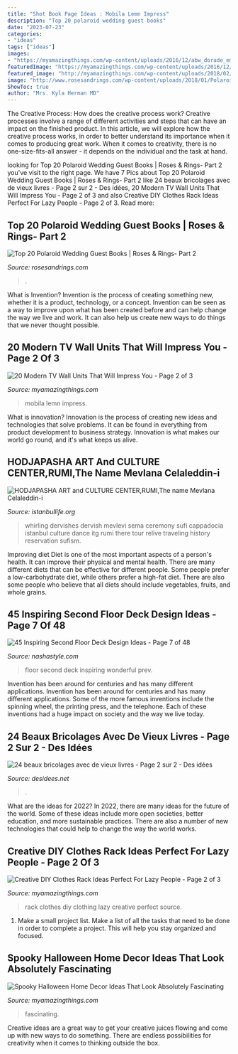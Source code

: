 ```yaml
---
title: "Shot Book Page Ideas : Mobila Lemn Impress"
description: "Top 20 polaroid wedding guest books"
date: "2023-07-23"
categories:
- "ideas"
tags: ["ideas"]
images:
- "https://myamazingthings.com/wp-content/uploads/2016/12/abw_dorade_eml.jpg"
featuredImage: "https://myamazingthings.com/wp-content/uploads/2016/12/abw_dorade_eml.jpg"
featured_image: "http://myamazingthings.com/wp-content/uploads/2018/02/clothes-display-9-.jpg"
image: "http://www.rosesandrings.com/wp-content/uploads/2018/01/Polaroid-guest-book-idea.jpg"
ShowToc: true
author: "Mrs. Kyla Herman MD"
---
```



The Creative Process: How does the creative process work?
Creative processes involve a range of different activities and steps that can have an impact on the finished product. In this article, we will explore how the creative process works, in order to better understand its importance when it comes to producing great work.
When it comes to creativity, there is no one-size-fits-all answer - it depends on the individual and the task at hand.

	

		
looking for Top 20 Polaroid Wedding Guest Books | Roses &amp; Rings- Part 2 you've visit to the right page. We have 7 Pics about Top 20 Polaroid Wedding Guest Books | Roses &amp; Rings- Part 2 like 24 beaux bricolages avec de vieux livres - Page 2 sur 2 - Des idées, 20 Modern TV Wall Units That Will Impress You - Page 2 of 3 and also Creative DIY Clothes Rack Ideas Perfect For Lazy People - Page 2 of 3. Read more:
		
    
## Top 20 Polaroid Wedding Guest Books | Roses &amp; Rings- Part 2

<img loading=lazy src="http://www.rosesandrings.com/wp-content/uploads/2018/01/Polaroid-guest-book-idea.jpg" onerror="this.onerror=null;this.src='https://tse4.mm.bing.net/th?id=OIP.V5SXbBuTLU1LJ4FStd7KAAHaLI&amp;pid=15.1';" alt="Top 20 Polaroid Wedding Guest Books | Roses &amp; Rings- Part 2">

_Source: rosesandrings.com_

>. 

	

What is Invention?
Invention is the process of creating something new, whether it is a product, technology, or a concept. Invention can be seen as a way to improve upon what has been created before and can help change the way we live and work. It can also help us create new ways to do things that we never thought possible.

    
## 20 Modern TV Wall Units That Will Impress You - Page 2 Of 3

<img loading=lazy src="https://myamazingthings.com/wp-content/uploads/2016/12/abw_dorade_eml.jpg" onerror="this.onerror=null;this.src='https://tse3.mm.bing.net/th?id=OIP.odeN7IFLdFx9DZu1oPjGxQHaGY&amp;pid=15.1';" alt="20 Modern TV Wall Units That Will Impress You - Page 2 of 3">

_Source: myamazingthings.com_

>mobila lemn impress. 

	

What is innovation?
Innovation is the process of creating new ideas and technologies that solve problems. It can be found in everything from product development to business strategy. Innovation is what makes our world go round, and it's what keeps us alive.

    
## HODJAPASHA ART And CULTURE CENTER,RUMI,The Name Mevlana Celaleddin-i

<img loading=lazy src="http://www.istanbullife.org/hodjapasha-culture-center/hodjapasha-dervish-show4-small.jpg" onerror="this.onerror=null;this.src='https://tse4.mm.bing.net/th?id=OIP.rKBOiF7-j_L8PATMJQvbBgAAAA&amp;pid=15.1';" alt="HODJAPASHA ART and CULTURE CENTER,RUMI,The name Mevlana Celaleddin-i">

_Source: istanbullife.org_

>whirling dervishes dervish mevlevi sema ceremony sufi cappadocia istanbul culture dance itg rumi there tour relive traveling history reservation sufism. 

	

Improving diet
Diet is one of the most important aspects of a person's health. It can improve their physical and mental health. There are many different diets that can be effective for different people. Some people prefer a low-carbohydrate diet, while others prefer a high-fat diet. There are also some people who believe that all diets should include vegetables, fruits, and whole grains.

    
## 45 Inspiring Second Floor Deck Design Ideas - Page 7 Of 48

<img loading=lazy src="https://nashastyle.com/wp-content/uploads/2018/10/45-Inspiring-Second-Floor-Deck-Design-Ideas-7.jpg" onerror="this.onerror=null;this.src='https://tse3.mm.bing.net/th?id=OIP.a_3KXafNTvcwOGMnpO0iTAHaK0&amp;pid=15.1';" alt="45 Inspiring Second Floor Deck Design Ideas - Page 7 of 48">

_Source: nashastyle.com_

>floor second deck inspiring wonderful prev. 

	

Invention has been around for centuries and has many different applications.
Invention has been around for centuries and has many different applications. Some of the more famous inventions include the spinning wheel, the printing press, and the telephone. Each of these inventions had a huge impact on society and the way we live today.

    
## 24 Beaux Bricolages Avec De Vieux Livres - Page 2 Sur 2 - Des Idées

<img loading=lazy src="http://desidees.net/wp-content/uploads/2016/08/finecraftguild.jpg" onerror="this.onerror=null;this.src='https://tse4.mm.bing.net/th?id=OIP.Ryhn6KWFgA2Hm_oktkgbdAHaK1&amp;pid=15.1';" alt="24 beaux bricolages avec de vieux livres - Page 2 sur 2 - Des idées">

_Source: desidees.net_

>. 

	

What are the ideas for 2022?
In 2022, there are many ideas for the future of the world. Some of these ideas include more open societies, better education, and more sustainable practices. There are also a number of new technologies that could help to change the way the world works.

    
## Creative DIY Clothes Rack Ideas Perfect For Lazy People - Page 2 Of 3

<img loading=lazy src="http://myamazingthings.com/wp-content/uploads/2018/02/clothes-display-9-.jpg" onerror="this.onerror=null;this.src='https://tse1.mm.bing.net/th?id=OIP.wWloRwqpVc6XjLAKDY5FAAHaJQ&amp;pid=15.1';" alt="Creative DIY Clothes Rack Ideas Perfect For Lazy People - Page 2 of 3">

_Source: myamazingthings.com_

>rack clothes diy clothing lazy creative perfect source. 

	

1. Make a small project list. Make a list of all the tasks that need to be done in order to complete a project. This will help you stay organized and focused. 

    
## Spooky Halloween Home Decor Ideas That Look Absolutely Fascinating

<img loading=lazy src="https://myamazingthings.com/wp-content/uploads/2017/10/halloween-home-decor-2.jpg" onerror="this.onerror=null;this.src='https://tse4.mm.bing.net/th?id=OIP.lh9qY1nwtat2eT94ulte3gHaLH&amp;pid=15.1';" alt="Spooky Halloween Home Decor Ideas That Look Absolutely Fascinating">

_Source: myamazingthings.com_

>fascinating. 

	

Creative ideas are a great way to get your creative juices flowing and come up with new ways to do something. There are endless possibilities for creativity when it comes to thinking outside the box.

